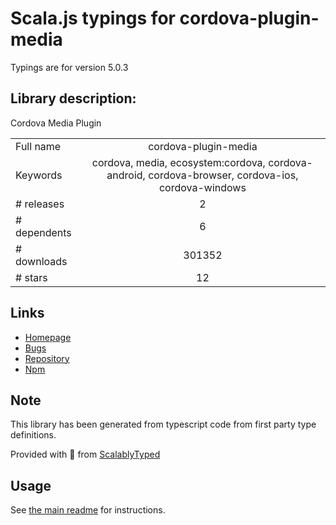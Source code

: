 
# Scala.js typings for cordova-plugin-media

Typings are for version 5.0.3

## Library description:
Cordova Media Plugin

|                    |                 |
| ------------------ | :-------------: |
| Full name          | cordova-plugin-media |
| Keywords           | cordova, media, ecosystem:cordova, cordova-android, cordova-browser, cordova-ios, cordova-windows |
| # releases         | 2 |
| # dependents       | 6 |
| # downloads        | 301352 |
| # stars            | 12 |

## Links
- [Homepage](https://github.com/apache/cordova-plugin-media#readme)
- [Bugs](https://github.com/apache/cordova-plugin-media/issues)
- [Repository](https://github.com/apache/cordova-plugin-media)
- [Npm](https://www.npmjs.com/package/cordova-plugin-media)
    


## Note
This library has been generated from typescript code from first party type definitions.

Provided with :purple_heart: from [ScalablyTyped](https://github.com/oyvindberg/ScalablyTyped)

## Usage
See [the main readme](../../readme.md) for instructions.


